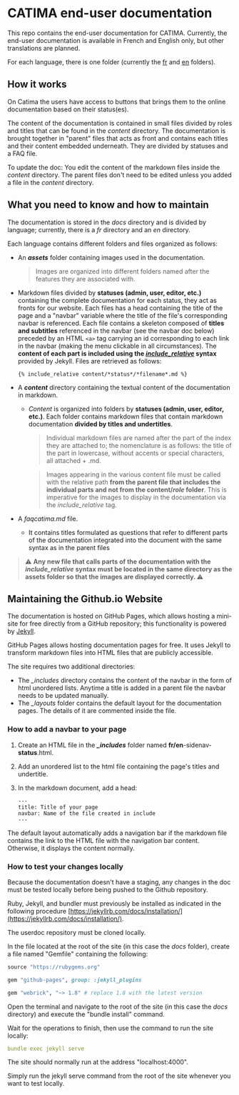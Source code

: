 # CATIMA end-user documentation

This repo contains the end-user documentation for CATIMA. Currently, the end-user documentation is available in French and English only, but other translations are planned.

For each language, there is one folder (currently the [fr](docs/fr) and [en](docs/en) folders).

## How it works

On Catima the users have access to buttons that brings them to the online documentation based on their status(es).

The content of the documentation is contained in small files divided by roles and titles that can be found in the *content* directory. The documentation is brought together in "parent" files that acts as front and contains each titles and their content embedded underneath. They are divided by statuses and a FAQ file.

To update the doc: You edit the content of the markdown files inside the *content* directory. The parent files don't need to be edited unless you added a file in the *content* directory.

## What you need to know and how to maintain

The documentation is stored in the *docs* directory and is divided by language; currently, there is a *fr* directory and an *en* directory.

Each language contains different folders and files organized as follows:

- An ***assets*** folder containing images used in the documentation.

    > Images are organized into different folders named after the features they are associated with.
- Markdown files divided by **statuses (admin, user, editor, etc.)** containing the complete documentation for each status, they act as fronts for our website. Each files has a head containing the title of the page and a "navbar" variable where the title of the file's corresponding navbar is referenced. Each file contains a skeleton composed of **titles and subtitles** referenced in the navbar (see the navbar doc below) preceded by an HTML `<a>` tag carrying an id corresponding to each link in the navbar (making the menu clickable in all circumstances). The **content of each part is included using the *[include_relative](https://jekyllrb.com/docs/includes/)* syntax** provided by Jekyll. Files are retrieved as follows:

	`{% include_relative content/*status*/*filename*.md %}`

- A ***content*** directory containing the textual content of the documentation in markdown.
    - _Content_ is organized into folders by **statuses (admin, user, editor, etc.)**. Each folder contains markdown files that contain markdown documentation **divided by titles and undertitles**.
        
        > Individual markdown files are named after the part of the index they are attached to; the nomenclature is as follows: the title of the part in lowercase, without accents or special characters, all attached + .md.
        
        > Images appearing in the various content file must be called with the relative path **from the parent file that includes the individual parts and not from the content/*role* folder**. This is imperative for the images to display in the documentation via the *include_relative* tag.
- A *faqcatima.md* file.
    - It contains titles formulated as questions that refer to different parts of the documentation integrated into the document with the same syntax as in the parent files 

> ⚠️ **Any new file that calls parts of the documentation with the *include_relative* syntax must be located in the same directory as the assets folder so that the images are displayed correctly. ⚠️**

## Maintaining the Github.io Website

The documentation is hosted on GitHub Pages, which allows hosting a mini-site for free directly from a GitHub repository; this functionality is powered by [Jekyll](https://jekyllrb.com).

GitHub Pages allows hosting documentation pages for free. It uses Jekyll to transform markdown files into HTML files that are publicly accessible.

The site requires two additional directories:

- The *_includes* directory contains the content of the navbar in the form of html unordered lists. Anytime a title is added in a parent file the navbar needs to be updated manually.
- The *_layouts* folder contains the default layout for the documentation pages. The details of it are commented inside the file. 

### How to add a navbar to your page

1. Create an HTML file in the ***_includes*** folder named **fr/en**-sidenav-**status**.html.

2. Add an unordered list to the html file containing the page's titles and undertitle.

3. In the markdown document, add a head:

	```
	---
	title: Title of your page
	navbar: Name of the file created in include
	---

The default layout automatically adds a navigation bar if the markdown file contains the link to the HTML file with the navigation bar content. Otherwise, it displays the content normally.

### How to test your changes locally

Because the documentation doesn't have a staging, any changes in the doc must be tested locally before being pushed to the Github repository.

Ruby, Jekyll, and bundler must previously be installed as indicated in the following procedure [https://jekyllrb.com/docs/installation/](https://jekyllrb.com/docs/installation/).

The userdoc repository must be cloned locally.

In the file located at the root of the site (in this case the *docs* folder), create a file named "Gemfile" containing the following:

```ruby
source "https://rubygems.org"

gem "github-pages", group: :jekyll_plugins

gem "webrick", "~> 1.8" # replace 1.8 with the latest version
```

Open the terminal and navigate to the root of the site (in this case the *docs* directory) and execute the "bundle install" command.

Wait for the operations to finish, then use the command to run the site locally:

```yaml
bundle exec jekyll serve
```

The site should normally run at the address "localhost:4000".

Simply run the jekyll serve command from the root of the site whenever you want to test locally.
